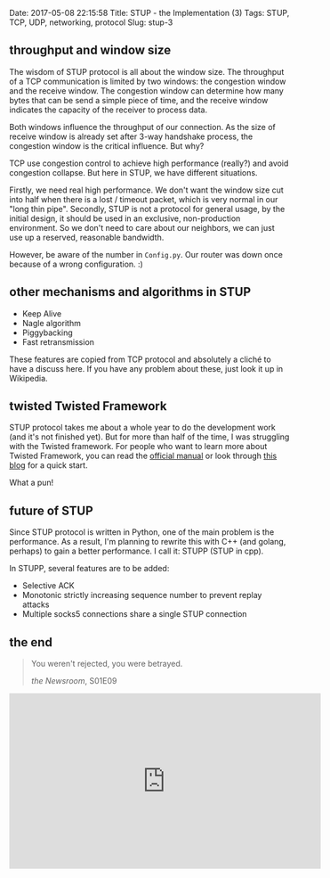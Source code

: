 Date: 2017-05-08 22:15:58
Title: STUP - the Implementation (3)
Tags: STUP, TCP, UDP, networking, protocol
Slug: stup-3

## throughput and window size

The wisdom of STUP protocol is all about the window size. The throughput of a TCP communication is limited by two windows: the congestion window and the receive window. The congestion window can determine how many bytes that can be send a simple piece of time, and the receive window indicates the capacity of the receiver to process data.

Both windows influence the throughput of our connection. As the size of receive window is already set after 3-way handshake process, the congestion window is the critical influence. But why?

TCP use congestion control to achieve high performance (really?) and avoid congestion collapse. But here in STUP, we have different situations.

Firstly, we need real high performance. We don't want the window size cut into half when there is a lost / timeout packet, which is very normal in our "long thin pipe". Secondly, STUP is not a protocol for general usage, by the initial  design, it should be used in an exclusive, non-production environment. So we don't need to care about our neighbors, we can just use up a reserved, reasonable bandwidth.

However, be aware of the number in `Config.py`. Our router was down once because of a wrong configuration. :)

## other mechanisms and algorithms in STUP

* Keep Alive
* Nagle algorithm
* Piggybacking
* Fast retransmission

These features are copied from TCP protocol and absolutely a cliché to have a discuss here. If you have any problem about these, just look it up in Wikipedia.

## twisted Twisted Framework

STUP protocol takes me about a whole year to do the development work (and it's not finished yet). But for more than half of the time, I was struggling with the Twisted framework. For people who want to learn more about Twisted Framework, you can read the [official manual][1] or look through [this blog][2] for a quick start.

What a pun!

## future of STUP

Since STUP protocol is written in Python, one of the main problem is the performance. As a result, I'm planning to rewrite this with C++ (and golang, perhaps) to gain a better performance. I call it: STUPP (STUP in cpp).

In STUPP, several features are to be added:

* Selective ACK
* Monotonic strictly increasing sequence number to prevent replay attacks
* Multiple socks5 connections share a single STUP connection

## the end

> You weren't rejected, you were betrayed.
>
> _the Newsroom_, S01E09


<iframe width="560" height="315" src="https://www.youtube.com/embed/j6KlNNEw9dg?ecver=1" frameborder="0" allowfullscreen></iframe>

[1]: http://twistedmatrix.com/trac/wiki/Documentation
[2]: http://wizmann.tk/twisted-defer-and-deferredqueue.html